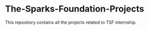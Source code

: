# The-Sparks-Foundation-Projects
This repository contains all the projects related to TSF internship.
